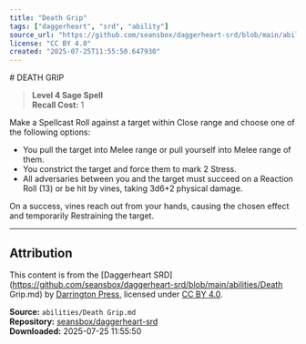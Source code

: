 ```yaml
---
title: "Death Grip"
tags: ["daggerheart", "srd", "ability"]
source_url: "https://github.com/seansbox/daggerheart-srd/blob/main/abilities/Death Grip.md"
license: "CC BY 4.0"
created: "2025-07-25T11:55:50.647930"
---
```


﻿# DEATH GRIP

> **Level 4 Sage Spell**  
> **Recall Cost:** 1

Make a Spellcast Roll against a target within Close range and choose one of the following options:

- You pull the target into Melee range or pull yourself into Melee range of them.
- You constrict the target and force them to mark 2 Stress.
- All adversaries between you and the target must succeed on a Reaction Roll (13) or be hit by vines, taking 3d6+2 physical damage.

On a success, vines reach out from your hands, causing the chosen effect and temporarily Restraining the target.

---

## Attribution

This content is from the [Daggerheart SRD](https://github.com/seansbox/daggerheart-srd/blob/main/abilities/Death Grip.md) by [Darrington Press](https://darringtonpress.com/), licensed under [CC BY 4.0](https://creativecommons.org/licenses/by/4.0/).

**Source:** `abilities/Death Grip.md`  
**Repository:** [seansbox/daggerheart-srd](https://github.com/seansbox/daggerheart-srd)  
**Downloaded:** 2025-07-25 11:55:50

